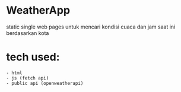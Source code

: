 # WeatherApp

  static single web pages untuk mencari kondisi cuaca dan jam saat ini berdasarkan kota


# tech used: 
    - html
    - js (fetch api)
    - public api (openweatherapi)
